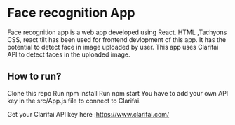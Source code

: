 # Face recognition App

Face recognition app is a web app developed using React. HTML ,Tachyons CSS, react tilt has been used for frontend devlopment of this app. It has the potential to detect face in image uploaded by user. This app uses Clarifai API to detect faces in the uploaded image.

## How to run?
Clone this repo
Run npm install
Run npm start
You have to add your own API key in the src/App.js file to connect to Clarifai.

Get your Clarifai API key here :https://www.clarifai.com/
